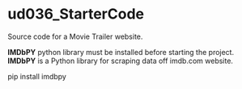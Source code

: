 # ud036_StarterCode
Source code for a Movie Trailer website.


**IMDbPY** python library must be installed before starting the project. 
**IMDbPY** is a Python library for scraping data off imdb.com website.

pip install imdbpy
